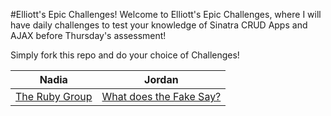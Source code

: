 #Elliott's Epic Challenges!
Welcome to Elliott's Epic Challenges, where I will have daily challenges to test your knowledge of Sinatra CRUD Apps and AJAX before Thursday's assessment!


Simply fork this repo and do your choice of Challenges!


| Nadia | Jordan |
| --- | ---|
| [The Ruby Group](/Nadia/Monday/The-Ruby-Group) | [What does the Fake Say?](/Jordan/Monday/What-does-the-Fake-Say?) |
